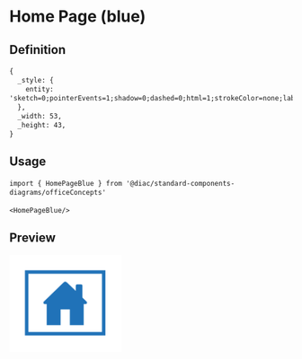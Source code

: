 # Home Page (blue)

## Definition

```
{
  _style: { 
    entity: 'sketch=0;pointerEvents=1;shadow=0;dashed=0;html=1;strokeColor=none;labelPosition=center;verticalLabelPosition=bottom;verticalAlign=top;outlineConnect=0;align=center;shape=mxgraph.office.concepts.home_page;fillColor=#2072B8;',
  },
  _width: 53,
  _height: 43,
}
```

## Usage

```
import { HomePageBlue } from '@diac/standard-components-diagrams/officeConcepts'

<HomePageBlue/>
```

## Preview

<img src="./home-page-blue.png" width="200"/>
